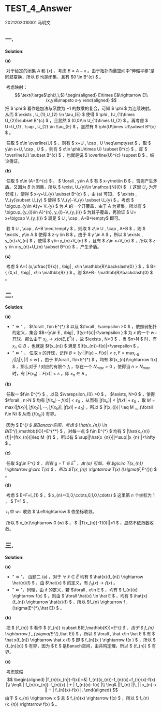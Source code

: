 # TEST_4_Answer

2021202010001 马明文

## 一.

**Solution:**

**(a)**

​		对于给定的闭集 $A$ 和 $\{x\}$ ，考虑 $B=A-x$ 。由于拓扑向量空间中“伸缩平移”是同胚变换，所以 $B$ 也是闭集，且有 $0 \in B^{c} $ 。

​		考虑映射：
$$
\text{\large$\phi:\,\,$}
\begin{aligned}
E\times E&\rightarrow E\\
(x,y)&\mapsto x-y
\end{aligned}
$$
把 $ \phi $ 看作是加法与系数为 $-1$ 的数乘的复合，可知 $ \phi $ 为连续映射。从而 $ \exists \, U_{1},U_{2} \in \tau_{E} $ 使得 $ \phi \, (U_{1}\times U_{2})\subset B^{c} $ ，且显然 $ (0,0)\in U_{1}\times U_{2} $ 。再考虑 $ U=U_{1} \, \cap \, U_{2} \in \tau_{E} $ ，显然有 $ \phi(U\times U)\subset B^{c} $ 。

​		任取 $ x\in \overline{U} $ ，则有 $ x+U \, \cap \, U \neq\emptyset $ ，取 $ y\in x+U\, \cap \, U $ ，则有 $ x\in \phi(U\times U) \subset B^{c} $ ，即 $ \overline{U} \subset B^{c} $ ，也就是说 $ \overline{U}^{c} \supset B $ 。结论得证。



**(b)**

​		任取 $ x\in (A+B)^{c} $ ， $ \forall \, y\in A $ 有 $ x-y\not\in B $ ，否则产生矛盾。又因为 $B$ 为闭集，所以 $ \exist\, U_{y}\in \mathcal{N}(0) $ （ 这里 $U_{y}$ 为开邻域 )，使得 $ x-y+U_{y} \subset B^{c} $ ，由 (a) 可知， $ \exists \, V_{y}\subset U_{y} $ 使得 $ V_{y}-V_{y} \subset U_{y} $ 。考虑 $ \bigcup_{y\in A}y+ V_{y} $ 为 $A$ 的一个开覆盖，由于 $A$ 为紧集，所以有 $ \bigcup_{y_{i}\in A}^{n}\, y_{i}+V_{y_{i}} $ 为其子覆盖，再验证 $ U= x+\bigcap V_{y_{i}} $ 满足 $ U \, \cap \, A+B=\empty$ 即可。

​		若 $ U \, \cap \, A+B \neq \empty $ ，则取 $ z\in U \, \cap \, A+B $ ，则 $ \exists \, y\in A $ 使得 $ z-y \in B $ 。由于 $ y \in A $ ，所以 $ \exists \, y_{n}+V_{n} $ ，使得 $ y\in y_{n}+V_{n} $ ，且有 $ z\in x+V_{n} $ ，所以 $ z-y \in x-y_{n}+U_{n} \subset B^{c} $ ，产生矛盾。 



**(c)**

​		考虑 $ A=\{ (x,\dfrac{1}{x}) \, \big| \, x\in \mathbb{R}\backslash\{0\} \} $ ，$ B=\{ (0,x) \, \big| \, x\in \mathbb{R} \} $ 。则 $A+B= \mathbb{R}\backslash\{0\} $ 。



## 二.

**Solution:**

**(a)** 

* " $\Rightarrow$ " ， $\forall \, f\in E^{*} $ 以及 $\forall \, \varepsilon >0 $ ，依照弱拓扑的定义，集合 $B=\{y\in E \, \big| \, |f(y)-f(x)|<\varepsilon \} $ 为 $x$ 的一个 $w-$ 开球，那么由于 $x_{n}\rightarrow x(\sigma(E,E^{*}))$ ，故 $\exists \, N>0 $ ，当 $n>N $ 时，有 $x_{n}\in B$ ，也就是 $f(x_{n}) $ 满足 $|f(x_{n})-f(x)|<\varepsilon $ 。
* " $\Leftarrow$ " ， 任取 $x$ 的开球，记作 $B=\{y \, \big| \, |F(y)-F(x)|<\varepsilon ,F=\max_{i\in I}\{|f_{i}|\}, |I|<\infty \}$ ，由于 $\forall \, f\in E^{*} $ ，均有 $f(x_{n})\rightarrow f(x) $ ，那么对于 $I$ 对应的有限个 $f_{i}$ ，存在一个 $N_{max}>0$ ，使得当 $n>N_{max}$ 时，有 $|F(x_{n})-F(x)|<\varepsilon$ ，即 $x_{n}\in B$ 。



**(b)**

​		任取一 $f\in E^{*} $ ，以及 $\varepsilon_{0} >0 $ ， $\exists\, N>0 $ ，使得 $\forall \, n>N $ 均有 $|f(x_{n})-f(x)|<\varepsilon_{0}$ ，从而有 $|f(x_{n})|<|f(x)|+\varepsilon_{0}$ ，取 $M=\max\{|f(x_{1})|,|f(x_{2})|,\cdots,|f(x_{N})|,|f(x)|+\varepsilon_{0}\}$ ，所以 $ |f(x_{i})| \leq M \,\,\,\,(\forall i\in N) $ 从而 $\{f(x_{n})\}$ 有界。

​		因为 $ E^{*} $ 是Banach空间，考虑 $ \hat{x_{n}} \in B(E^{*},\mathbb{K})=E^{**} $ ，对每一点 $ f\in E^{*} $ 均有 $ |\hat{x_{n}}(f)|=|f(x_{n})|\leq M_{f} $ ，所以有 $ \sup||\hat{x_{n}}||=\sup||x_{n}||<\infty $ 。



**(c)** 

​		任取 $g\in F^{*} $ ，则有 $g\circ T\in E^{*}$ ，由 (a) 可知，有 $g\circ T(x_{n}) \rightarrow g\circ T(x) $ ，所以 $T(x_{n}) \rightarrow T(x) (\sigma(F,F^{*})) $ 。



**(d)**

​		考虑 $ E=F=l_{1} $ ，$ x_{n}=(0,0,\cdots,0,1,0,\cdots) $ 这里第 $n$ 个坐标为 $1$ ， $ T=1 $ 。

​		$l_{1}$ 中 $w-$ 收敛 $ \Leftrightarrow $ 依坐标收敛。

​		所以 $ x_{n}\rightarrow 0 (w) $ ， $ ||T(x_{n})-T(0)||=1 $ ，显然不依范数收敛。



## 三.

**Solution:**

**(a)**

* " $\Rightarrow$ "， 由题二 (a) ，对于 $\forall \, \hat{x} \in \hat E$ 均有 $ \hat{x}(f_{n}) \rightarrow \hat{x}(f) $ ，由 $\hat{x} $ 的定义，有 $f_{n}(x) \rightarrow f(x)$ 。
* " $\Leftarrow$ "，同理，由 $\hat{x}$ 的定义，若 $\forall \, x\in E $ ，均有 $ f_{n}(x) \rightarrow f(x) $ ，则由 $ \forall \hat{x} \in \hat E $ ，均有 $ \hat{x}(f_{n}) \rightarrow \hat{x}(f) $ ，所以 $f_{n} \rightarrow f \, (\sigma(E^{*},\hat E)) $ 。



**(b)**

​		把 $ \{f_{n}\} $ 看作 $ \{f_{n}\} \subset B(E,\mathbb{K})=E^{*} $ ，由于 $ f_{n} \rightarrow f \,\,(\sigma(E^{*},\hat E)) $ ，所以 $ \forall \, \hat x\in \hat E $ 有 $ \hat x(f_{n}) \rightarrow \hat x (f) $ 即 $ f_{n}(x ) \rightarrow f(x ) $ ，所以 $ \{f_{n}(x)\} $ 有界，因为 $ E $ 是Banach空间，由共鸣定理，所以 $ \{f_{n}\} $ 有界。



**(c)** 

​		考虑放缩 
$$
\begin{aligned}
|f_{n}(x_{n})-f(x)|=&| f_{n}(x_{n})-f_{n}(x)+f_{n}(x)-f(x) |\\
\leq& | f_{n}(x_{n})-f_{n}(x) | + | f_{n}(x)-f(x) |\\
\leq& ||f_{n} ||\, || x_{n}-x || + | f_{n}(x)-f(x) |.
\end{aligned}
$$
由于 $ x_{n} \rightarrow x $ 且 $ f_{n}(x) \rightarrow f(x) $ ，所以 $ f_{n}(x_{n}) \rightarrow f(x) $ 。